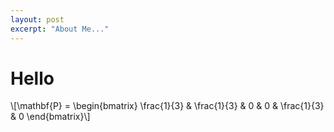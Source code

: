 ```yaml
---
layout: post
excerpt: "About Me..."
---
```


# Hello

\\[\mathbf{P} = \begin{bmatrix} 
\frac{1}{3} & \frac{1}{3} & 0 & 0 & \frac{1}{3} & 0
\end{bmatrix}\\]